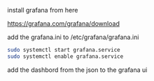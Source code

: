 install grafana from here 

https://grafana.com/grafana/download

add the grafana.ini to /etc/grafana/grafana.ini

```bash
sudo systemctl start grafana.service
sudo systemctl enable grafana.service
```

add the dashbord from the json to the grafana ui
